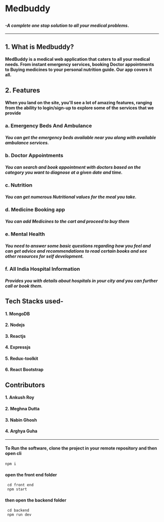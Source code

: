 


# **Medbuddy**
## 
#### *-A complete one stop solution to all your medical problems*.

___
## 1. **What is Medbuddy?**
#### MedBuddy is a medical web application that caters to all your medical needs. From instant emergency services, booking Doctor appointments to Buying medicines to your personal nutrition guide. Our app covers it all. 



## 2. **Features**

#### When you land on the site, you'll see a lot of amazing features, ranging from the ability to login/sign-up to explore some of the services that we provide 
### a. Emergency Beds And Ambulance
##### You can get the emergency beds available near you along with available ambulance services.
### b. Doctor Appointments
##### You can search and book appointment with doctors based on the category you want to diagnose at a given date and time.
### c.  Nutrition
##### You can get numerous Nutritional values for the meal you take.
### d. Medicine Booking app
##### You can add Medicines to the cart and proceed to buy them
### e. Mental Health
##### You need to answer some basic questions regarding how you feel and  can get advice and recommendations to read certain books and see other resources for self development.
### f.  All India Hospital Information
##### Provides you with details about hospitals in your city and you can further call or book them.


## **Tech Stacks used-**
#### 1. MongoDB
#### 2. Nodejs
#### 3. Reactjs
#### 4. Expressjs
#### 5. Redux-toolkit
#### 6. React Bootstrap


## **Contributors**
#### 1. Ankush Roy
#### 2. Meghna Dutta
#### 3. Nabin Ghosh
#### 4. Arghya Guha
___

#### To Run the software, clone the project in your remote repository and then  open cli

   
    npm i

#### open the front end folder
    
     cd front end
     npm start
#### then open the backend folder
     cd backend
     npm run dev
